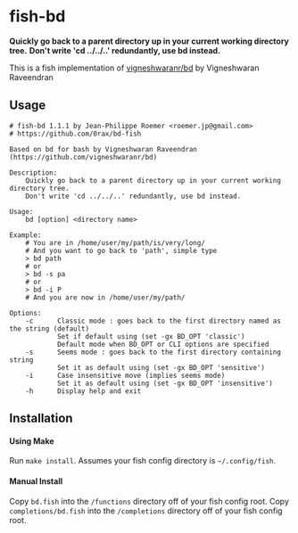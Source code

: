 fish-bd
=======

**Quickly go back to a parent directory up in your current working directory tree.**
**Don't write 'cd ../../..' redundantly, use bd instead.**

This is a fish implementation of [vigneshwaranr/bd](https://github.com/vigneshwaranr/bd) by Vigneshwaran Raveendran



Usage
-----
```
# fish-bd 1.1.1 by Jean-Philippe Roemer <roemer.jp@gmail.com>
# https://github.com/0rax/bd-fish

Based on bd for bash by Vigneshwaran Raveendran (https://github.com/vigneshwaranr/bd)

Description:
    Quickly go back to a parent directory up in your current working directory tree.
    Don't write 'cd ../../..' redundantly, use bd instead.

Usage:
    bd [option] <directory name>

Example:
    # You are in /home/user/my/path/is/very/long/
    # And you want to go back to 'path', simple type
    > bd path
    # or
    > bd -s pa
    # or
    > bd -i P
    # And you are now in /home/user/my/path/

Options:
    -c		Classic mode : goes back to the first directory named as the string (default)
			Set if default using (set -gx BD_OPT 'classic')
			Default mode when BD_OPT or CLI options are specified
    -s		Seems mode : goes back to the first directory containing string
    		Set it as default using (set -gx BD_OPT 'sensitive')
    -i		Case insensitive move (implies seems mode)
    		Set it as default using (set -gx BD_OPT 'insensitive')
    -h		Display help and exit
```

Installation
------------

#### Using Make
Run `make install`. Assumes your fish config directory is `~/.config/fish`.

#### Manual Install
Copy `bd.fish` into the `/functions` directory off of your fish config root.
Copy `completions/bd.fish` into the `/completions` directory off of your fish
config root.
